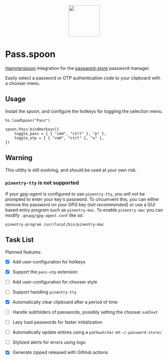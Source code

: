 <div align="center">
    <img src="https://user-images.githubusercontent.com/5807118/140546479-7d826707-8312-4c73-b2e7-9c3952f14cd8.png" width="100" height="100">
</div>

# Pass.spoon

[Hammerspoon](https://www.hammerspoon.org) integration for the [password-store](https://www.passwordstore.org) password manager.

Easily select a password or OTP authentication code to your clipboard with a chooser menu.

## Usage

Install the spoon, and configure the hotkeys for toggling the selection menu.

```
hs.loadSpoon("Pass")

spoon.Pass:bindHotkeys({
    toggle_pass = { { "cmd", "ctrl" }, "p" },
    toggle_otp = { { "cmd", "ctrl" }, "o" },
})
```

## Warning

This utility is still evolving, and should be used at your own risk.

### `pinentry-tty` is not supported

If your _gpg-agent_ is configured to use `pinentry-tty`, you will not be prompted to enter your key's password. To circumvent this, you can either remove the password on your GPG key (_not recommended_) or use a GUI based entry program such as `pinentry-mac`. To enable `pinentry-mac` you can modify `.gnupg/gpg-agent.conf` like so:

```
pinentry-program /usr/local/bin/pinentry-mac
```

## Task List

Planned features:

- [x] Add user-configuration for hotkeys
- [x] Support the `pass-otp` extension
- [ ] Add user-configuration for chooser style
- [ ] Support handling `pinentry-tty`
- [x] Automatically clear clipboard after a period of time
- [ ] Handle subfolders of passwords, possibly setting the chooser `subText`
- [ ] Lazy load passwords for faster initialization
- [ ] Automatically update entires using a `pathwatcher` on `~/.password-store/`
- [ ] Stylized alerts for errors using logo
- [x] Generate zipped released with GitHub actions


